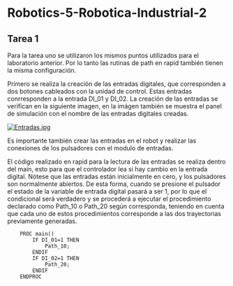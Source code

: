 # Robotics-5-Robotica-Industrial-2

## Tarea 1

Para la tarea uno se utilizaron los mismos puntos utilizados para el laboratorio anterior. Por lo tanto las rutinas de path en rapid también tienen la misma configuración.

Primero se realiza la creación de las entradas digitales, que corresponden a dos botones cableados con la unidad de control. Estas entradas conrresponden a la entrada DI_01 y DI_02. La creación de las entradas se verifican en la siguiente imagen, en la imágen también se muestra el panel de simulación con el nombre de las entradas digitales creadas. 

[![Entradas.jpg](https://i.postimg.cc/FsRWHqB6/Entradas.jpg)](https://postimg.cc/JtfcTTm3)

Es importante también crear las entradas en el robot y realizar las conexiones de los pulsadores con el modulo de entradas.


El código realizado en rapid para la lectura de las entradas se realiza dentro del main, esto para que el controlador lea si hay cambio en la entrada digital.
Nótese que las entradas están inicialmente en cero, y los pulsadores son normalmente abiertos. De esta forma, cuando se presione el pulsador el estado de la variable de entrada digital pasará a ser 1, por lo que el condicional será verdadero y se procederá a ejecutar el procedimiento declarado como Path_10 o Path_20 según corresponda, teniendo en cuenta que cada uno de estos procedimientos corresponde a las dos trayectorias previamente generadas.

``` RAPID
    PROC main()
        IF DI_01=1 THEN
            Path_10;
        ENDIF
        IF DI_02=1 THEN
            Path_20;
        ENDIF
    ENDPROC
```


